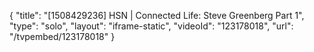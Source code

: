 {
    "title": "[1508429236] HSN | Connected Life: Steve Greenberg Part 1",
    "type": "solo",
    "layout": "iframe-static",
    "videoId": "123178018",
    "url": "\/tvpembed\/123178018"
}